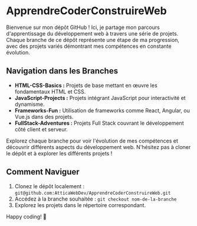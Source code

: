 # ApprendreCoderConstruireWeb

Bienvenue sur mon dépôt GitHub ! Ici, je partage mon parcours d'apprentissage du développement web à travers une série de projets. Chaque branche de ce dépôt représente une étape de ma progression, avec des projets variés démontrant mes compétences en constante évolution.

## Navigation dans les Branches

- **HTML-CSS-Basics :** Projets de base mettant en œuvre les fondamentaux HTML et CSS.
- **JavaScript-Projects :** Projets intégrant JavaScript pour interactivité et dynamisme.
- **Frameworks-Fun :** Utilisation de frameworks comme React, Angular, ou Vue.js dans des projets.
- **FullStack-Adventures :** Projets Full Stack couvrant le développement côté client et serveur.

Explorez chaque branche pour voir l'évolution de mes compétences et découvrir différents aspects du développement web. N'hésitez pas à cloner le dépôt et à explorer les différents projets !

## Comment Naviguer

1. Clonez le dépôt localement : `git@github.com:AtticaWebDev/ApprendreCoderConstruireWeb.git`
2. Accédez à la branche souhaitée : `git checkout nom-de-la-branche`
3. Explorez les projets dans le répertoire correspondant.

Happy coding! 🚀
